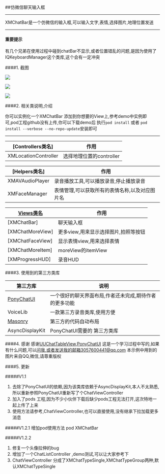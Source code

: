##仿微信聊天输入框

-----
XMChatBar是一个仿微信的输入框,可以输入文字,表情,选择图片,地理位置发送


------

#### 重要提示
有几个兄弟在使用过程中碰到chatBar不显示,或者位置错乱的问题,是因为使用了IQKeyboardManager这个类库,这个会有一定冲突


####1. 截图

![](http://7xlt1j.com1.z0.glb.clouddn.com/XMChatBarScreenShot_3.gif)

![](http://7xlt1j.com1.z0.glb.clouddn.com/XMChatBarScreenShot_1.png)


![](http://7xlt1j.com1.z0.glb.clouddn.com/XMChatBarScreenShot_2.png)


####2. 相关类说明,介绍

你可以实例化一个XMChatBar 添加到你想要的View上,参考demo中实例即可,pod工程github没有上传,你可以下载demo后 执行`pod install` 或者 `pod install --verbose --no-repo-update`安装即可

--------
[Controllers类名] | 作用
----- | -----
XMLocationController  | 选择地理位置的controller

[Helpers类名] | 作用
----- | -----
XMAVAudioPlayer | 录音播放工具,可以播放录音,停止播放录音
XMFaceManager  | 表情管理,可以获取所有的表情名称,以及对应图片名

[Views类名]() | 作用
----- | -----
[XMChatBar] | 聊天输入框
[XMChatMoreView] | 更多view,用来显示选择图片,拍照等按钮
[XMChatFaceView] | 显示表情view,用来选择表情
[XMChatMoreItem] | moreView的itemView
[XMProgressHUD]  | 录音HUD


####3. 使用到的第三方类库

第三方库 | 说明
----- | -----
[PonyChatUI](https://github.com/PonyGroup/PonyChatUIV2) | 一个很好的聊天界面布局,作者还未完成,期待作者的更多功能
VoiceLib | 一款第三方录音类库,使用方便
[Masonry](https://github.com/SnapKit/Masonry) | 第三方的代码自动布局
AsyncDisplayKit | PonyChatUI需要的 第三方类库


####4. 感谢
感谢[UUChatTableView](https://github.com/ZhipingYang/UUChatTableView),[PonyChatUI](https://github.com/PonyGroup/PonyChatUIV2)  这是一个学习过程中写的,如果有什么问题,可以[问我](https://github.com/ws00801526/XMChatBarExample/issues),或者发送我的邮箱3057600441@qq.com
本示例中用到的图片来自QQ,微信,请尊重版权


####5. 更新

#####V1.1
1. 去除了PonyChatUI的依赖,因为该类库依赖于AsyncDisplayKit,本人不太熟悉,所以重新参照PonyChatUI重新写了个ChatViewController
2. 加入了pods 工程,因为不少小伙伴下载后缺少pods工程无法打开,这次特地一起上传了上来
3. 使用方法请参考,ChatViewController,也可以直接使用,没有继承下拉加载更多消息

#####V1.2.1
增加pod使用方法
pod XMChatBar

#####V1.2.2
1. 修复一个头像拉伸的bug
2. 增加了一个ChatListController ,demo测试,可以让大家参考下
3. ChatViewController 分成了XMChatTypeSingle,XMChatTypeGroup两种,默认XMChatTypeSingle
